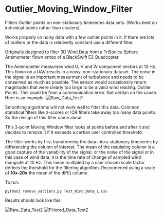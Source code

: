 # Outlier_Moving_Window_Filter
Filters Outlier points on non-stationary timeseries data sets. (Works best on individual points rather than clusters).

Works properly on noisy data with a few outlier points in it. If there are lots of outliers or the data is relativelty constant use a different filter. 

Originally designed to filter 3D Wind Data from a TriSonica Sphere Anemometer flown ontop of a BlackSwift E2 Quadcopter.

The Anemometer measurses wind U, V and W component vectors at 10 Hz. This flown on a UAV results in a noisy, non-stationary dataset. 
The noise in the signal is an important measurment of turbulance and needs to be conserved as much as possible. 
The sensor would occasionally return magnitudes that were clearly too large to be a valid wind reading. Outlier Points. This could be from a communication error. Not certian on the cause. Here is an example: 
![Raw_Data_Test1](https://github.com/user-attachments/assets/a8478ae2-4226-49f1-b633-3348a1784d9d)


Smoothing algorithms will not work well to filter this data. Common statistical filters like z-scores or IQR filters take away too many data points. So the design of this filter came about. 

This 3-point Moving Window filter looks at points before and after it and decides to remove it if it exceeds a certian user controlled threshold. 

The filter works by first transforming the data into a stationary timeseries by differencing the column of interest. The mean of the resulsting column is a good capture of the variability of the signal, or the noise of the signal or in this case of wind data, it is the time rate of change of sampled wind mangiute at 10 Hz. This mean multipled by a user chosen scale factor defines the threshold for the filtering algorithm.
Reccomened using a scale of **10x-20x** the mean of the diff() column. 



To run: 
```
python3 remove_outliers.py Test_Wind_Data_1.csv 
```

Results should look like this: 

![Raw_Data_Test2](https://github.com/user-attachments/assets/42116dc7-683e-402d-bb6e-06b7881be0dd)
![Filtered_Data_Test2](https://github.com/user-attachments/assets/54e06de9-fa45-47ab-8fee-7c46e2b44840)


